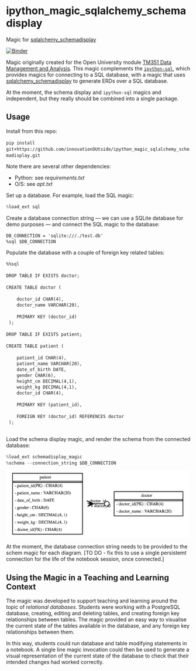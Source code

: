 # ipython_magic_sqlalchemy_schemadisplay
Magic for [sqlalchemy_schemadisplay](https://github.com/fschulze/sqlalchemy_schemadisplay)

[![Binder](https://mybinder.org/badge_logo.svg)](https://mybinder.org/v2/gh/innovationOUtside/ipython_magic_sqlalchemy_schemadisplay/master?filepath=notebooks/SchemaDemo.ipynb)

Magic originally created for the Open University module [TM351 Data Management and Analysis](http://www.open.ac.uk/courses/modules/tm351). This magic complements the [`ipython-sql`](https://github.com/catherinedevlin/ipython-sql), which provides magics for connecting to a SQL database, with a magic that uses [sqlalchemy_schemadisplay](https://github.com/fschulze/sqlalchemy_schemadisplay) to generate ERDs over a SQL database.

At the moment, the schema display and `ipython-sql` magics and independent, but they really should be combined into a single package.

## Usage


Install from this repo:

`pip install git+https://github.com/innovationOUtside/ipython_magic_sqlalchemy_schemadisplay.git`

Note there are several other dependencies:

- Python: see *requirements.txt*
- O/S: see *apt.txt*

Set up a database. For example, load the SQL magic:

```python
%load_ext sql
```

Create a database connection string — we can use a SQLite database for demo purposes — and connect the SQL magic to the database:

```
DB_CONNECTION = 'sqlite:///./test.db'
%sql $DB_CONNECTION
```

Populate the database with a couple of foreign key related tables:

```
%%sql

DROP TABLE IF EXISTS doctor;

CREATE TABLE doctor (
    
    doctor_id CHAR(4),
    doctor_name VARCHAR(20),
    
    PRIMARY KEY (doctor_id)
 );

DROP TABLE IF EXISTS patient;

CREATE TABLE patient (
    
    patient_id CHAR(4),
    patient_name VARCHAR(20),
    date_of_birth DATE,
    gender CHAR(6),
    height_cm DECIMAL(4,1),
    weight_kg DECIMAL(4,1),
    doctor_id CHAR(4),
    
    PRIMARY KEY (patient_id),
    
    FOREIGN KEY (doctor_id) REFERENCES doctor
 );
 
```

Load the schema display magic, and render the schema from the connected database:
```python
%load_ext schemadisplay_magic
%schema --connection_string $DB_CONNECTION
```

<img src='example_erd.png' width=500/>

At the moment, the database connection string needs to be provided to the schem magic for each diagram. [TO DO - fix this to use a single persistemt connection for the life of the notebook session, once connected.]


## Using the Magic in a Teaching and Learning Context

The magic was developed to support teaching and learning around the topic of *relational databases*. Students were working with a PostgreSQL database, creating, editing and deleting tables, and creating foreign key relationships between tables. The magic provided an easy way to visualise the current state of the tables available in the database, and any foreign key relationships between them.

In this way, students could run database and table modifying statements in a notebook. A single line magic invocation could then be used to generate a visual representation of the current state of the database to check that their intended changes had worked correctly.
